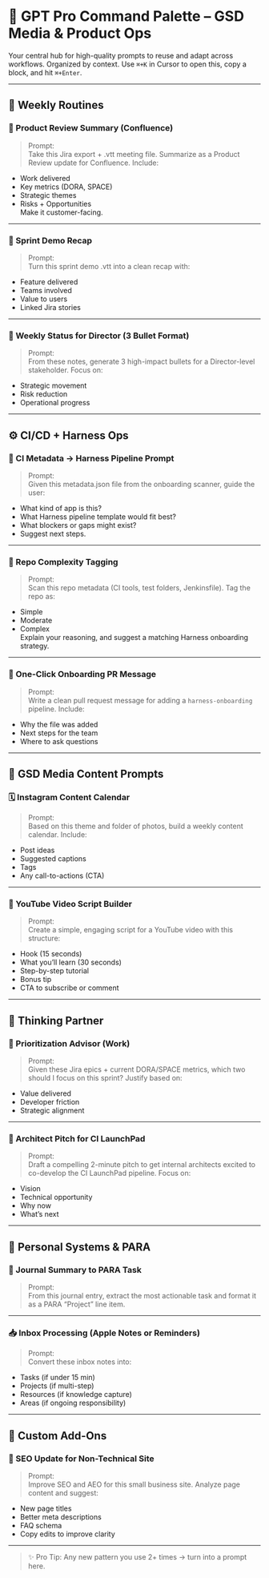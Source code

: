 # 🧠 GPT Pro Command Palette – GSD Media & Product Ops

Your central hub for high-quality prompts to reuse and adapt across workflows.
Organized by context. Use `⌘+K` in Cursor to open this, copy a block, and hit `⌘+Enter`.

---

## 🔁 Weekly Routines

### 🎯 Product Review Summary (Confluence)
> Prompt:  
Take this Jira export + .vtt meeting file. Summarize as a Product Review update for Confluence. Include:
- Work delivered
- Key metrics (DORA, SPACE)
- Strategic themes
- Risks + Opportunities  
Make it customer-facing.

---

### 🧵 Sprint Demo Recap
> Prompt:  
Turn this sprint demo .vtt into a clean recap with:
- Feature delivered
- Teams involved
- Value to users
- Linked Jira stories

---

### 🔄 Weekly Status for Director (3 Bullet Format)
> Prompt:  
From these notes, generate 3 high-impact bullets for a Director-level stakeholder. Focus on:
- Strategic movement
- Risk reduction
- Operational progress

---

## ⚙️ CI/CD + Harness Ops

### 🧪 CI Metadata → Harness Pipeline Prompt
> Prompt:  
Given this metadata.json file from the onboarding scanner, guide the user:
- What kind of app is this?
- What Harness pipeline template would fit best?
- What blockers or gaps might exist?
- Suggest next steps.

---

### 🧬 Repo Complexity Tagging
> Prompt:  
Scan this repo metadata (CI tools, test folders, Jenkinsfile). Tag the repo as:
- Simple
- Moderate
- Complex  
Explain your reasoning, and suggest a matching Harness onboarding strategy.

---

### 🔁 One-Click Onboarding PR Message
> Prompt:  
Write a clean pull request message for adding a `harness-onboarding` pipeline. Include:
- Why the file was added
- Next steps for the team
- Where to ask questions

---

## 📸 GSD Media Content Prompts

### 🗓️ Instagram Content Calendar
> Prompt:  
Based on this theme and folder of photos, build a weekly content calendar. Include:
- Post ideas
- Suggested captions
- Tags
- Any call-to-actions (CTA)

---

### 🎥 YouTube Video Script Builder
> Prompt:  
Create a simple, engaging script for a YouTube video with this structure:
- Hook (15 seconds)
- What you’ll learn (30 seconds)
- Step-by-step tutorial
- Bonus tip
- CTA to subscribe or comment

---

## 🧠 Thinking Partner

### 🥇 Prioritization Advisor (Work)
> Prompt:  
Given these Jira epics + current DORA/SPACE metrics, which two should I focus on this sprint? Justify based on:
- Value delivered
- Developer friction
- Strategic alignment

---

### 🧩 Architect Pitch for CI LaunchPad
> Prompt:  
Draft a compelling 2-minute pitch to get internal architects excited to co-develop the CI LaunchPad pipeline. Focus on:
- Vision
- Technical opportunity
- Why now
- What’s next

---

## 📂 Personal Systems & PARA

### 📝 Journal Summary to PARA Task
> Prompt:  
From this journal entry, extract the most actionable task and format it as a PARA “Project” line item.

---

### 📥 Inbox Processing (Apple Notes or Reminders)
> Prompt:  
Convert these inbox notes into:
- Tasks (if under 15 min)
- Projects (if multi-step)
- Resources (if knowledge capture)
- Areas (if ongoing responsibility)

---

## 💬 Custom Add-Ons

### 📑 SEO Update for Non-Technical Site
> Prompt:  
Improve SEO and AEO for this small business site. Analyze page content and suggest:
- New page titles
- Better meta descriptions
- FAQ schema
- Copy edits to improve clarity

---

> ✨ Pro Tip: Any new pattern you use 2+ times → turn into a prompt here.
